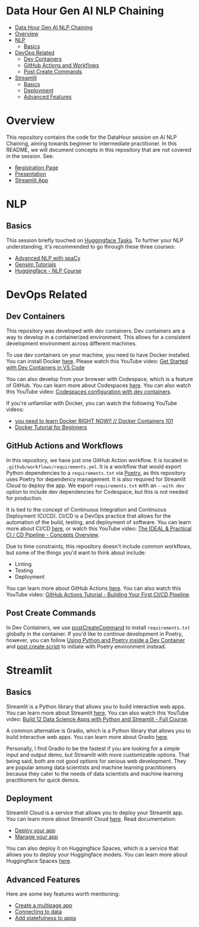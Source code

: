 # Data Hour Gen AI NLP Chaining
- [Data Hour Gen AI NLP Chaining](#data-hour-gen-ai-nlp-chaining)
- [Overview](#overview)
- [NLP](#nlp)
  - [Basics](#basics)
- [DevOps Related](#devops-related)
  - [Dev Containers](#dev-containers)
  - [GitHub Actions and Workflows](#github-actions-and-workflows)
  - [Post Create Commands](#post-create-commands)
- [Streamlit](#streamlit)
  - [Basics](#basics-1)
  - [Deployment](#deployment)
  - [Advanced Features](#advanced-features)

# Overview

This repository contains the code for the DataHour session on AI NLP Chaining, aiming towards beginner to intermediate practitioner. In this README, we will document concepts in this repository that are not covered in the session. See:
- [Registration Page](https://community.analyticsvidhya.com/c/datahour/nlp-tasks-chaining-with-genai-how-to-utilize-traditional-nlp-knowledge-in-the-world-of-llms/?utm_source=social&utm_medium=speaker&utm_campaign=datahour)
- [Presentation](https://docs.google.com/presentation/d/1Ud5X3hF7nx6m-kn29BppTwgNUeNBcY_adqr2St7kZZo/edit?usp=sharing)
- [Streamlit App](https://datahour-gen-ai-nlp-chaining.streamlit.app/)

# NLP

## Basics

This session briefly touched on [Huggingface Tasks](https://huggingface.co/tasks). To further your NLP understanding, it's recommended to go through these three courses:
- [Advanced NLP with spaCy](https://course.spacy.io/en/)
- [Gensim Tutorials](https://radimrehurek.com/gensim/auto_examples/index.html#documentation)
- [Huggingface - NLP Course](https://huggingface.co/learn/nlp-course/chapter1/1)

# DevOps Related

## Dev Containers
This repository was developed with dev containers. Dev containers are a way to develop in a containerized environment. This allows for a consistent development environment across different machines.

To use dev containers on your machine, you need to have Docker installed. You can install Docker [here](https://docs.docker.com/get-docker/). Please watch this YouTube video: [Get Started with Dev Containers in VS Code](https://youtu.be/b1RavPr_878?si=AO7zd9weHbSzAVE6)

You can also develop from your browser with Codespace, which is a feature of GitHub. You can learn more about Codespaces [here](https://docs.github.com/en/codespaces/developing-in-codespaces/creating-a-codespace). You can also watch this YouTube video: [Codespaces configuration with dev containers](https://youtu.be/ldAlq4e4W5w?si=CT3XrKVRVbDV6oev).

If you're unfamiliar with Docker, you can watch the following YouTube videos: 
- [you need to learn Docker RIGHT NOW!! // Docker Containers 101](https://youtu.be/eGz9DS-aIeY?si=VkU1WzCmhBYA3bri)
- [Docker Tutorial for Beginners](https://youtu.be/fqMOX6JJhGo?si=8f2f2e9f9f9f4f9f)

## GitHub Actions and Workflows
In this repository, we have just one GitHub Action workflow. It is located in `.github/workflows/requirements.yml`. It is a workflow that would export Python dependencies to a `requirements.txt` via [Poetry](https://python-poetry.org/), as this repository uses Poetry for dependency management. It is also required for Streamlit Cloud to deploy the app. We export `requirements.txt` with an `--with dev` option to include dev dependencies for Codespace, but this is not needed for production. 

It is tied to the concept of Continuous Integration and Continuous Deployment (CI/CD). CI/CD is a DevOps practice that allows for the automation of the build, testing, and deployment of software. You can learn more about CI/CD [here](https://www.atlassian.com/continuous-delivery/principles/continuous-integration-vs-delivery-vs-deployment), or watch this YouTube video: [The IDEAL & Practical CI / CD Pipeline - Concepts Overview](https://youtu.be/OPwU3UWCxhw?si=wHCH0uNgoWNWedrm).

Due to time constraints, this repository doesn't include common workflows, but some of the things you'd want to think about include:
- Linting
- Testing
- Deployment

You can learn more about GitHub Actions [here](https://docs.github.com/en/actions). You can also watch this YouTube video: [GitHub Actions Tutorial - Building Your First CI/CD Pipeline](https://youtu.be/4ZGitJVk0D4?si=8f2f2e9f9f9f4f9f).

## Post Create Commands

In Dev Containers, we use [postCreateCommand](https://containers.dev/implementors/json_reference/#:~:text=vs%20object%20properties.-,postCreateCommand,-%F0%9F%8F%B7%EF%B8%8F) to install `requirements.txt` globally in the container. If you'd like to continue development in Poetry, however, you can follow [Using Python and Poetry inside a Dev Container](https://marioscalas.medium.com/using-python-and-poetry-inside-a-dev-container-33c80bc5a22c) and [post create script](https://github.com/scalasm/my-python-kata/blob/main/.devcontainer/post-install.sh) to initiate with Poetry environment instead.

# Streamlit

## Basics
Streamlit is a Python library that allows you to build interactive web apps. You can learn more about Streamlit [here](https://streamlit.io/). You can also watch this YouTube video: [Build 12 Data Science Apps with Python and Streamlit - Full Course](https://youtu.be/JwSS70SZdyM?si=8f2f2e9f9f9f4f9f).

A common alternative is Gradio, which is a Python library that allows you to build interactive web apps. You can learn more about Gradio [here](https://gradio.app/). 

Personally, I find Gradio to be the fastest if you are looking for a simple input and output demo, but Streamlit with more customizable options. That being said, both are not good options for serious web development. They are popular among data scientists and machine learning practitioners because they cater to the needs of data scientists and machine learning practitioners for quick demos.

## Deployment
Streamlit Cloud is a service that allows you to deploy your Streamlit app. You can learn more about Streamlit Cloud [here](https://streamlit.io/cloud). Read documentation:
- [Deploy your app](https://docs.streamlit.io/streamlit-community-cloud/deploy-your-app)
- [Manage your app](https://docs.streamlit.io/streamlit-community-cloud/manage-your-app)

You can also deploy it on Huggingface Spaces, which is a service that allows you to deploy your Huggingface models. You can learn more about Huggingface Spaces [here](https://huggingface.co/spaces). 

## Advanced Features
Here are some key features worth mentioning:
- [Create a multipage app](https://docs.streamlit.io/library/get-started/multipage-apps/create-a-multipage-app)
- [Connecting to data](https://docs.streamlit.io/library/advanced-features/connecting-to-data)
- [Add statefulness to apps](https://docs.streamlit.io/library/advanced-features/session-state)

